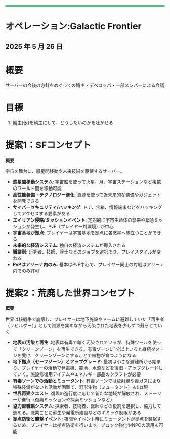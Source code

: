 ![][image1]

# オペレーション:Galactic Frontier

## **2025 年 5 月 26 日**

# **概要**

サーバーの今後の方針をめぐっての鯖主・デベロッパ・一部メンバーによる会議

# **目標**

1. 鯖主(仮)を鯖主にして、どうしたいのかを吐かせる

# **提案1：SFコンセプト**

**概要**

宇宙を舞台に、惑星間移動や未来技術を駆使するサーバー。

* **惑星間移動システム**: 宇宙船を使って火星、月、宇宙ステーションなど複数のワールド間を移動可能  
* **高性能装備・テクノロジー進化**: 資源を使って近未来的な装備やガジェットを開発できる  
* **サイバーセキュリティ/ハッキング**: ドア、宝箱、情報端末などをハッキングしてアクセスする要素がある  
* **エイリアン侵略/ミッションイベント**: 定期的に宇宙生命体の襲来や緊急ミッションが発生し、PvE（プレイヤー対環境）が中心  
* **宇宙基地が拠点**: プレイヤーは宇宙基地を拠点に各惑星へ旅立つことができる  
* **未来的な経済システム**: 独自の経済システムが導入される  
* **職業制**: 研究者、技師、兵士などのジョブを選択でき、プレイスタイルが変わる  
* **PvPはアリーナ内のみ**: 基本はPvE中心で、プレイヤー同士の対戦はアリーナ内でのみ許可

# **提案2：荒廃した世界コンセプト**

**概要**

世界は核戦争で崩壊し、プレイヤーは地下施設やドームに避難していた「再生者（リビルダー）」として資源を集めながら汚染された地表を少しずつ蘇らせていく

* **地表の汚染と再生**: 地表は有毒で暗く汚染されているが、特殊ツールを使って「クリーンゾーン」を再生できる。有毒ゾーンに1分以上いると継続ダメージを受け、クリーンゾーンにすることで植物が育つようになる  
* **地下拠点（セーフゾーン）とアップグレード**: 最初は小さな避難所から始まり、プレイヤーの活動で発電機、農地、水源などを復旧・アップグレードしていく。施設修復用アイテムやエネルギー部品のクラフトが必要  
* **有毒ゾーンでの活動とミュータント**: 有毒ゾーンでは放射線や毒ガスにより特殊装備がないと活動が困難で、奇形生物（ミュータント）も出z現  
* **世界再建クエスト**: 復興の進行度に応じて新たな地域が解放され、ストーリーが進行（復興ミッションや探索ミッションなど）  
* **協力型職業システム**: 探索者、技術者、医師などの役割を選択し、協力して進める。職業ごとに蘇生や発電所建設などのギミック制限がある  
* **拠点防衛と襲撃イベント**: 夜間やイベント時にミュータントが拠点を襲撃するため、プレイヤーは拠点防衛を行います。ブロック強化やNPCの活用も可能

[image1]: <data:image/png;base64,iVBORw0KGgoAAAANSUhEUgAAAnAAAAAHCAYAAACIq3DzAAAAQUlEQVR4Xu3WMQ0AIADAMFziCFGYgx8FLOnRZwo25l4HAICO8QYAAP5m4AAAYgwcAECMgQMAiDFwAAAxBg4AIOYClIUh9UOLBN8AAAAASUVORK5CYII=>